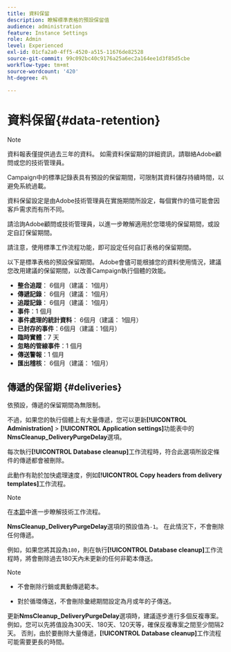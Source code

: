 ```yaml
---
title: 資料保留
description: 瞭解標準表格的預設保留值
audience: administration
feature: Instance Settings
role: Admin
level: Experienced
exl-id: 01cfa2a0-4ff5-4520-a515-11676de82528
source-git-commit: 99c092bc40c9176a25a6ec2a164ee1d3f85d5cbe
workflow-type: tm+mt
source-wordcount: '420'
ht-degree: 4%

---
```


# 資料保留{#data-retention}

>[!NOTE]
>
>資料報表僅提供過去三年的資料。 如需資料保留期的詳細資訊，請聯絡Adobe顧問或您的技術管理員。

Campaign中的標準記錄表具有預設的保留期間，可限制其資料儲存持續時間，以避免系統過載。

資料保留設定是由Adobe技術管理員在實施期間所設定，每個實作的值可能會因客戶需求而有所不同。

請洽詢Adobe顧問或技術管理員，以進一步瞭解適用於您環境的保留期間，或設定自訂保留期間。

請注意，使用標準工作流程功能，即可設定任何自訂表格的保留期間。

以下是標準表格的預設保留期間。 Adobe會儘可能根據您的資料使用情況，建議您改用建議的保留期間，以改善Campaign執行個體的效能。

* **整合追蹤**： 6個月（建議： 1個月）
* **傳遞記錄**： 6個月（建議： 1個月）
* **追蹤記錄**： 6個月（建議： 1個月）
* **事件**：1 個月
* **事件處理的統計資料**： 6個月（建議： 1個月）
* **已封存的事件**：6個月（建議：1個月）
* **臨時實體**：7 天
* **忽略的管線事件**：1 個月
* **傳送警報**：1 個月
* **匯出稽核**： 6個月（建議： 1個月）

## 傳遞的保留期 {#deliveries}

依預設，傳遞的保留期間為無限制。

不過，如果您的執行個體上有大量傳遞，您可以更新&#x200B;**[!UICONTROL Administration]** > **[!UICONTROL Application settings]**&#x200B;功能表中的&#x200B;**NmsCleanup_DeliveryPurgeDelay**&#x200B;選項。

每次執行&#x200B;**[!UICONTROL Database cleanup]**&#x200B;工作流程時，符合此選項所設定條件的傳遞都會被刪除。

此動作有助於加快處理速度，例如&#x200B;**[!UICONTROL Copy headers from delivery templates]**&#x200B;工作流程。

>[!NOTE]
>
>在[本節](technical-workflows.md)中進一步瞭解技術工作流程。


**NmsCleanup_DeliveryPurgeDelay**&#x200B;選項的預設值為`-1`。 在此情況下，不會刪除任何傳遞。

例如，如果您將其設為`180`，則在執行&#x200B;**[!UICONTROL Database cleanup]**&#x200B;工作流程時，將會刪除過去180天內未更新的任何非範本傳送。

>[!NOTE]
>
>* 不會刪除行銷或異動傳遞範本。
>
>* 對於循環傳送，不會刪除彙總期間設定為月或年的子傳送。

更新&#x200B;**NmsCleanup_DeliveryPurgeDelay**&#x200B;選項時，建議逐步進行多個反複專案。 例如，您可以先將值設為300天、180天、120天等，確保反複專案之間至少間隔2天。 否則，由於要刪除大量傳遞，**[!UICONTROL Database cleanup]**&#x200B;工作流程可能需要更長的時間。

